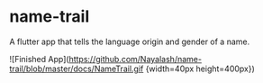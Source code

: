# name-trail
A flutter app that tells the language origin and gender of a name.

![Finished App](https://github.com/Nayalash/name-trail/blob/master/docs/NameTrail.gif {width=40px height=400px})
